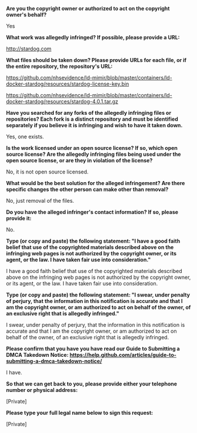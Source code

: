 __Are you the copyright owner or authorized to act on the copyright owner's behalf?__

Yes

__What work was allegedly infringed? If possible, please provide a URL:__

http://stardog.com

__What files should be taken down? Please provide URLs for each file, or if the entire repository, the repository's URL:__

https://github.com/nhsevidence/ld-mimir/blob/master/containers/ld-docker-stardog/resources/stardog-license-key.bin

https://github.com/nhsevidence/ld-mimir/blob/master/containers/ld-docker-stardog/resources/stardog-4.0.1.tar.gz

__Have you searched for any forks of the allegedly infringing files or repositories? Each fork is a distinct repository and must be identified separately if you believe it is infringing and wish to have it taken down.__

Yes, one exists.

__Is the work licensed under an open source license? If so, which open source license? Are the allegedly infringing files being used under the open source license, or are they in violation of the license?__

No, it is not open source licensed.

__What would be the best solution for the alleged infringement? Are there specific changes the other person can make other than removal?__

No, just removal of the files.

__Do you have the alleged infringer's contact information? If so, please provide it:__

No.

__Type (or copy and paste) the following statement: "I have a good faith belief that use of the copyrighted materials described above on the infringing web pages is not authorized by the copyright owner, or its agent, or the law. I have taken fair use into consideration."__

I have a good faith belief that use of the copyrighted materials described above on the infringing web pages is not authorized by the copyright owner, or its agent, or the law. I have taken fair use into consideration.

__Type (or copy and paste) the following statement: "I swear, under penalty of perjury, that the information in this notification is accurate and that I am the copyright owner, or am authorized to act on behalf of the owner, of an exclusive right that is allegedly infringed."__

I swear, under penalty of perjury, that the information in this notification is accurate and that I am the copyright owner, or am authorized to act on behalf of the owner, of an exclusive right that is allegedly infringed.

__Please confirm that you have you have read our Guide to Submitting a DMCA Takedown Notice: https://help.github.com/articles/guide-to-submitting-a-dmca-takedown-notice/__

I have.

__So that we can get back to you, please provide either your telephone number or physical address:__

[Private]

__Please type your full legal name below to sign this request:__

[Private]
